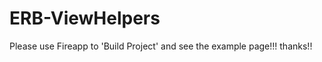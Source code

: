 ERB-ViewHelpers
===============
Please use Fireapp to 'Build Project' and see the example page!!! thanks!!